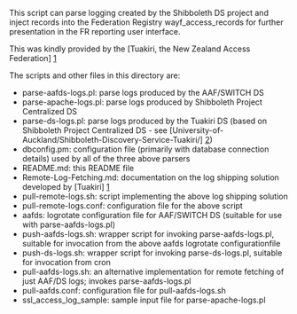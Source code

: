 This script can parse logging created by the Shibboleth DS project and inject records into the Federation Registry wayf_access_records for further presentation in the FR reporting user interface.

This was kindly provided by the [Tuakiri, the New Zealand Access Federation] [1]

The scripts and other files in this directory are:

* parse-aafds-logs.pl: parse logs produced by the AAF/SWITCH DS
* parse-apache-logs.pl: parse logs produced by Shibboleth Project Centralized DS
* parse-ds-logs.pl: parse logs produced by the Tuakiri DS (based on Shibboleth Project Centralized DS - see [University-of-Auckland/Shibboleth-Discovery-Service-Tuakiri/] [2])
* dbconfig.pm: configuration file (primarily with database connection details) used by all of the three above parsers
* README.md: this README file
* Remote-Log-Fetching.md: documentation on the log shipping solution developed by [Tuakiri] [1]
* pull-remote-logs.sh: script implementing the above log shipping solution
* pull-remote-logs.conf: configuration file for the above script
* aafds: logrotate configuration file for AAF/SWITCH DS (suitable for use with parse-aafds-logs.pl)
* push-aafds-logs.sh: wrapper script for invoking parse-aafds-logs.pl, suitable for invocation from the above aafds logrotate configurationfile
* push-ds-logs.sh: wrapper script for invoking parse-ds-logs.pl, suitable for invocation from cron
* pull-aafds-logs.sh: an alternative implementation for remote fetching of just AAF/DS logs; invokes parse-aafds-logs.pl
* pull-aafds.conf: configuration file for pull-aafds-logs.sh
* ssl_access_log_sample: sample input file for parse-apache-logs.pl

[1]: https://tuakiri.ac.nz/
[2]: https://github.com/University-of-Auckland/Shibboleth-Discovery-Service-Tuakiri/
